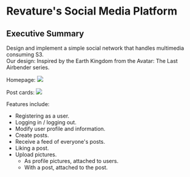 # Revature's Social Media Platform

## Executive Summary
Design and implement a simple social network that handles multimedia consuming S3.
</br>
Our design: Inspired by the Earth Kingdom from the Avatar: The Last Airbender series.

Homepage:
<img src="https://i.imgur.com/tyam38w.png">

Post cards:
<img src="https://i.imgur.com/Qz94ryB.png">

Features include:
+ Registering as a user.
+ Logging in / logging out.
+ Modify user profile and information.
+ Create posts.
+ Receive a feed of everyone's posts.
+ Liking a post.
+ Upload pictures.
  - As profile pictures, attached to users.
  - With a post, attached to the post.

